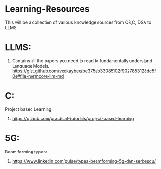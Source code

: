 # Learning-Resources

This will be a collection of various knowledge sources from OS,C, DSA to LLMS


# LLMS:
1. Contains all the papers you need to read to fundamentally understand Language Models.
    https://gist.github.com/veekaybee/be375ab33085102f9027853128dc5f0e#file-normcore-llm-md

# C:
Project based Learning:
1. https://github.com/practical-tutorials/project-based-learning

# 5G:
Beam forming types:
1. https://www.linkedin.com/pulse/types-beamforming-5g-dan-serbescu/





